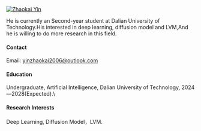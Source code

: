 

[![Zhaokai Yin](https://img.shields.io/badge/ZhaokaiYin-github-blue?logo=github)](https://github.com/Zhaokai-Yin)

He is currently an Second-year student at Dalian University of Technology.His interested in deep learning, diffusion model and LVM,And he is willing to do more research in this field.

#### Contact

Email: yinzhaokai2006@outlook.com

#### Education
Undergraduate, Artificial Intelligence, Dalian University of Technology, 2024—2028(Expected).\

#### Research Interests
Deep Learning, Diffusion Model，LVM.


